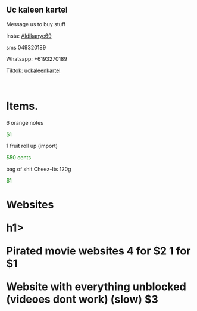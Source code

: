 <html>
<head>
<title> Uc kaleen kartel | Hey lets keep this secret ok?</title>
<style>
    h2{
        font-family: system-ui, -apple-system, BlinkMacSystemFont, 'Segoe UI', Roboto, Oxygen, Ubuntu, Cantarell, 'Open Sans', 'Helvetica Neue', sans-serif
        
    }
    h1{
        font-family:  'Segoe UI' 
        
    }
    p{
        font-family:  'Segoe UI';
        bold
        
    }
        .text-box1 {
  border: 2px solid #333; /* Adds a solid border */
  padding: 20px; /* Adds space between the text and the border */
  background-color: #f0f0f0; /* Sets a background color */
  margin: 10px; /* Adds space around the entire box */
  border-radius: 8px; /* Rounds the corners of the box */
  box-shadow: 2px 2px 5px rgba(0, 0, 0, 0.2); /* Adds a subtle shadow */
}
.money-counter
{
color:green;

}
        
    
   
</style>

</head>

<body>
<h2>
    Uc kaleen kartel
</h2>
<p>Message us to buy stuff</p>
<p>Insta: <a href="https://www.instagram.com/aldikanye69/">Aldikanye69</a></p>
<p>sms 049320189</p>
<p>
Whatsapp: +6193270189
</p>
<p>Tiktok:
    <a href= "https://www.tiktok.com/@uckaleenkartel">uckaleenkartel</a>
</p>

<br>
<h1>
    Items.
</h1>
<div class = text-box1>
<p>
6 orange notes <div class = "money-counter">$1</div>
</p>
</div>
<div class = text-box1>
<p>
1 fruit roll up (import) <div class = "money-counter">$50 cents </div> </p> 

</div>
<div class = text-box1>
<p>
bag of shit Cheez-Its 120g  <div class = "money-counter">$1</div>
</p> 
</div>
<h1> Websites
</p>h1>
</p>Pirated movie websites 4 for $2 1 for $1</p>
<p>Website with everything unblocked (videoes dont work) (slow) $3</p>


</body>










</html>
